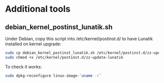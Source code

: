 # Additional tools

## debian_kernel_postinst_lunatik.sh

Under Debian, copy this script into /etc/kernel/postinst.d/
to have Lunatik installed on kernel upgrade:

```sh
sudo cp debian_kernel_postinst_lunatik.sh /etc/kernel/postinst.d/zz-update-lunatik
sudo chmod +x /etc/kernel/postinst.d/zz-update-lunatik
```

To check it works:

```sh
sudo dpkg-reconfigure linux-image-`uname -r`
```

